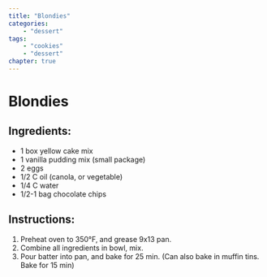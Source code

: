 ```yaml
---
title: "Blondies"
categories:
    - "dessert"
tags: 
    - "cookies"
    - "dessert"
chapter: true
---
```


# Blondies

## Ingredients:

- 1 box yellow cake mix
- 1 vanilla pudding mix (small package)
- 2 eggs
- 1/2 C oil (canola, or vegetable)
- 1/4 C water
- 1/2-1 bag chocolate chips

## Instructions:
1. Preheat oven to 350°F, and grease 9x13 pan. 
2. Combine all ingredients in bowl, mix. 
3. Pour batter into pan, and bake for 25 min. (Can also bake in muffin tins. Bake for 15 min)
